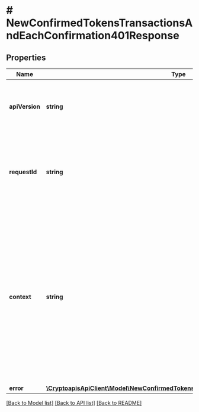 # # NewConfirmedTokensTransactionsAndEachConfirmation401Response

## Properties

Name | Type | Description | Notes
------------ | ------------- | ------------- | -------------
**apiVersion** | **string** | Specifies the version of the API that incorporates this endpoint. |
**requestId** | **string** | Defines the ID of the request. The &#x60;requestId&#x60; is generated by Crypto APIs and it&#39;s unique for every request. |
**context** | **string** | In batch situations the user can use the context to correlate responses with requests. This property is present regardless of whether the response was successful or returned as an error. &#x60;context&#x60; is specified by the user. | [optional]
**error** | [**\CryptoapisApiClient\Model\NewConfirmedTokensTransactionsAndEachConfirmationE401**](NewConfirmedTokensTransactionsAndEachConfirmationE401.md) |  |

[[Back to Model list]](../../README.md#models) [[Back to API list]](../../README.md#endpoints) [[Back to README]](../../README.md)
